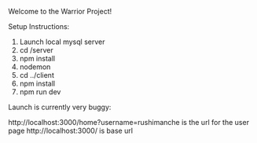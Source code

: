 Welcome to the Warrior Project!

Setup Instructions:

1) Launch local mysql server 
2) cd /server
3) npm install
4) nodemon
5) cd ../client
6) npm install
7) npm run dev

Launch is currently very buggy:

http://localhost:3000/home?username=rushimanche is the url for the user page
http://localhost:3000/ is base url
